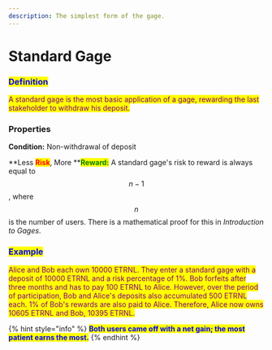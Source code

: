 ```yaml
---
description: The simplest form of the gage.
---
```


# Standard Gage

### <mark style="color:blue;">Definition</mark>

<mark style="color:purple;">A standard gage is the most basic application of a gage, rewarding the last stakeholder to withdraw his deposit.</mark>

### Properties

**Condition:** Non-withdrawal of deposit

**Less **<mark style="color:red;">**Risk**</mark>**, More **<mark style="color:green;">**Reward:**</mark> A standard gage's risk to reward is always equal to $$n-1$$ , where $$n$$ is the number of users. There is a mathematical proof for this in _Introduction to Gages_.

### <mark style="color:blue;">**Example**</mark>

<mark style="color:purple;">Alice and Bob each own 10000 ETRNL. They enter a standard gage with a deposit of 10000 ETRNL and a risk percentage of 1%. Bob forfeits after three months and has to pay 100 ETRNL to Alice. However, over the period of participation, Bob and Alice's deposits also accumulated 500 ETRNL each. 1% of Bob's rewards are also paid to Alice. Therefore, Alice now owns 10605 ETRNL and Bob, 10395 ETRNL.</mark>

{% hint style="info" %}
<mark style="color:blue;">**Both users came off with a net gain; the most patient earns the most.**</mark>
{% endhint %}
